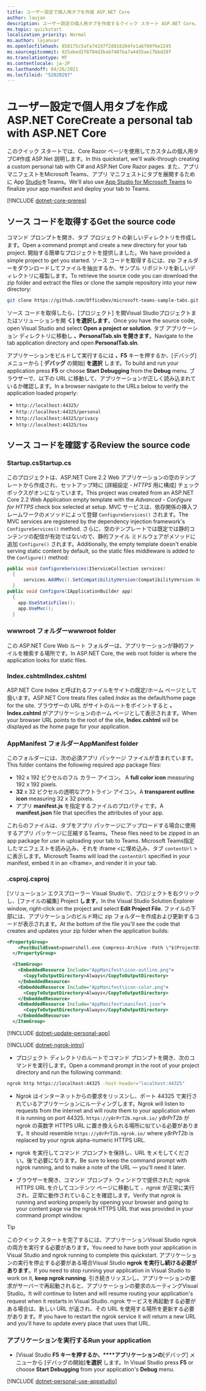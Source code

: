 ```yaml
---
title: ユーザー設定で個人用タブを作成 ASP.NET Core
author: laujan
description: ユーザー設定の個人用タブを作成するクイック スタート ASP.NET Core。
ms.topic: quickstart
localization_priority: Normal
ms.author: lajanuar
ms.openlocfilehash: 858175c5afa742d7f2d818204fe1a6f09f6e2245
ms.sourcegitcommit: 825abed2f8784d2bab7407ba7a4455ae17bbd28f
ms.translationtype: MT
ms.contentlocale: ja-JP
ms.lasthandoff: 04/26/2021
ms.locfileid: "52020297"
---
```

# <a name="create-a-personal-tab-with-aspnet-core"></a><span data-ttu-id="c7d5f-103">ユーザー設定で個人用タブを作成 ASP.NET Core</span><span class="sxs-lookup"><span data-stu-id="c7d5f-103">Create a personal tab with ASP.NET Core</span></span>

<span data-ttu-id="c7d5f-104">このクイック スタートでは、Core Razor ページを使用してカスタムの個人用タブC#作成 ASP.Net 説明します。</span><span class="sxs-lookup"><span data-stu-id="c7d5f-104">In this quickstart, we'll walk-through creating a custom personal tab with C# and ASP.Net Core Razor pages.</span></span> <span data-ttu-id="c7d5f-105">また、アプリ マニフェストをMicrosoft Teams、アプリ マニフェストにタブを展開するために App [Studio](~/concepts/build-and-test/app-studio-overview.md)をTeams。</span><span class="sxs-lookup"><span data-stu-id="c7d5f-105">We'll also use [App Studio for Microsoft Teams](~/concepts/build-and-test/app-studio-overview.md) to finalize your app manifest and deploy your tab to Teams.</span></span>

[!INCLUDE [dotnet-core-prereq](~/includes/tabs/dotnet-core-prereq.md)]

## <a name="get-the-source-code"></a><span data-ttu-id="c7d5f-106">ソース コードを取得する</span><span class="sxs-lookup"><span data-stu-id="c7d5f-106">Get the source code</span></span>

<span data-ttu-id="c7d5f-107">コマンド プロンプトを開き、タブ プロジェクトの新しいディレクトリを作成します。</span><span class="sxs-lookup"><span data-stu-id="c7d5f-107">Open a command prompt and create a new directory for your tab project.</span></span> <span data-ttu-id="c7d5f-108">開始する簡単なプロジェクトを提供しました。</span><span class="sxs-lookup"><span data-stu-id="c7d5f-108">We have provided a simple project to get you started.</span></span> <span data-ttu-id="c7d5f-109">ソース コードを取得するには、zip フォルダーをダウンロードしてファイルを抽出するか、サンプル リポジトリを新しいディレクトリに複製します。</span><span class="sxs-lookup"><span data-stu-id="c7d5f-109">To retrieve the source code you can download the zip folder and extract the files or clone the sample repository into your new directory:</span></span>

```bash
git clone https://github.com/OfficeDev/microsoft-teams-sample-tabs.git
```

<span data-ttu-id="c7d5f-110">ソース コードを取得したら、[プロジェクト] を開Visual Studioプロジェクトまたはソリューションを開 **く] を選択します**。</span><span class="sxs-lookup"><span data-stu-id="c7d5f-110">Once you have the source code, open Visual Studio and select **Open a project or solution**.</span></span> <span data-ttu-id="c7d5f-111">タブ アプリケーション ディレクトリに移動し **、PersonalTab.sln を開きます**。</span><span class="sxs-lookup"><span data-stu-id="c7d5f-111">Navigate to the tab application directory and open **PersonalTab.sln**.</span></span>

<span data-ttu-id="c7d5f-112">アプリケーションをビルドして実行するには **、F5** キーを押するか、[デバッグ] メニューから [ **デバッグ** の開始] **を選択** します。</span><span class="sxs-lookup"><span data-stu-id="c7d5f-112">To build and run your application press **F5** or choose **Start Debugging** from the **Debug** menu.</span></span> <span data-ttu-id="c7d5f-113">ブラウザーで、以下の URL に移動して、アプリケーションが正しく読み込まれているか確認します。</span><span class="sxs-lookup"><span data-stu-id="c7d5f-113">In a browser navigate to the URLs below to verify the application loaded properly:</span></span>

- `http://localhost:44325/`
- `http://localhost:44325/personal`
- `http://localhost:44325/privacy`
- `http://localhost:44325/tou`

## <a name="review-the-source-code"></a><span data-ttu-id="c7d5f-114">ソース コードを確認する</span><span class="sxs-lookup"><span data-stu-id="c7d5f-114">Review the source code</span></span>

### <a name="startupcs"></a><span data-ttu-id="c7d5f-115">Startup.cs</span><span class="sxs-lookup"><span data-stu-id="c7d5f-115">Startup.cs</span></span>

<span data-ttu-id="c7d5f-116">このプロジェクトは、ASP.NET Core 2.2 Web アプリケーションの空のテンプレートから作成され、セットアップ時に [詳細設定 *- HTTPS* 用に構成] チェック ボックスがオンになっています。</span><span class="sxs-lookup"><span data-stu-id="c7d5f-116">This project was created from an ASP.NET Core 2.2 Web Application empty template with the *Advanced - Configure for HTTPS* check box selected at setup.</span></span> <span data-ttu-id="c7d5f-117">MVC サービスは、依存関係の挿入フレームワークのメソッドによって登録 `ConfigureServices()` されます。</span><span class="sxs-lookup"><span data-stu-id="c7d5f-117">The MVC services are registered by the dependency injection framework's `ConfigureServices()` method.</span></span> <span data-ttu-id="c7d5f-118">さらに、空のテンプレートでは既定では静的コンテンツの配信が有効ではないので、静的ファイル ミドルウェアがメソッドに追加 `Configure()` されます。</span><span class="sxs-lookup"><span data-stu-id="c7d5f-118">Additionally, the empty template doesn't enable serving static content by default, so the static files middleware is added to the `Configure()` method:</span></span>

```csharp
public void ConfigureServices(IServiceCollection services)
  {
      services.AddMvc().SetCompatibilityVersion(CompatibilityVersion.Version_2_2);
  }
public void Configure(IApplicationBuilder app)
  {
    app.UseStaticFiles();
    app.UseMvc();
  }
```

### <a name="wwwroot-folder"></a><span data-ttu-id="c7d5f-119">wwwroot フォルダー</span><span class="sxs-lookup"><span data-stu-id="c7d5f-119">wwwroot folder</span></span>

<span data-ttu-id="c7d5f-120">この ASP.NET Core Web ルート フォルダーは、アプリケーションが静的ファイルを検索する場所です。</span><span class="sxs-lookup"><span data-stu-id="c7d5f-120">In ASP.NET Core, the web root folder is where the application looks for static files.</span></span>

### <a name="indexcshtml"></a><span data-ttu-id="c7d5f-121">Index.cshtml</span><span class="sxs-lookup"><span data-stu-id="c7d5f-121">Index.cshtml</span></span>

<span data-ttu-id="c7d5f-122">ASP.NET Core Index と呼ばれるファイルをサイトの既定/ホーム ページとして扱います。</span><span class="sxs-lookup"><span data-stu-id="c7d5f-122">ASP.NET Core treats files called *Index* as the default/home page for the site.</span></span> <span data-ttu-id="c7d5f-123">ブラウザーの URL がサイトのルートをポイントすると **、Index.cshtml** がアプリケーションのホーム ページとして表示されます。</span><span class="sxs-lookup"><span data-stu-id="c7d5f-123">When your browser URL points to the root of the site, **Index.cshtml** will be displayed as the home page for your application.</span></span>

### <a name="appmanifest-folder"></a><span data-ttu-id="c7d5f-124">AppManifest フォルダー</span><span class="sxs-lookup"><span data-stu-id="c7d5f-124">AppManifest folder</span></span>

<span data-ttu-id="c7d5f-125">このフォルダーには、次の必須アプリ パッケージ ファイルが含まれています。</span><span class="sxs-lookup"><span data-stu-id="c7d5f-125">This folder contains the following required app package files:</span></span>

- <span data-ttu-id="c7d5f-126">192 x 192 ピクセルのフル カラー アイコン。 </span><span class="sxs-lookup"><span data-stu-id="c7d5f-126">A **full color icon** measuring 192 x 192 pixels.</span></span>
- <span data-ttu-id="c7d5f-127">**32** x 32 ピクセルの透明なアウトライン アイコン。</span><span class="sxs-lookup"><span data-stu-id="c7d5f-127">A **transparent outline icon** measuring 32 x 32 pixels.</span></span>
- <span data-ttu-id="c7d5f-128">アプリ **manifest.js** を指定するファイルのプロパティです。</span><span class="sxs-lookup"><span data-stu-id="c7d5f-128">A **manifest.json** file that specifies the attributes of your app.</span></span>

<span data-ttu-id="c7d5f-129">これらのファイルは、タブをアプリ パッケージにアップロードする場合に使用するアプリ パッケージに圧縮するTeams。</span><span class="sxs-lookup"><span data-stu-id="c7d5f-129">These files need to be zipped in an app package for use in uploading your tab to Teams.</span></span> <span data-ttu-id="c7d5f-130">Microsoft Teams指定したマニフェストを読み込み、それを iframe <に埋め込み、タブ `contentUrl` \> に表示します。</span><span class="sxs-lookup"><span data-stu-id="c7d5f-130">Microsoft Teams will load the `contentUrl` specified in your manifest, embed it in an <iframe\>, and render it in your tab.</span></span>

### <a name="csproj"></a><span data-ttu-id="c7d5f-131">.csproj</span><span class="sxs-lookup"><span data-stu-id="c7d5f-131">.csproj</span></span>

<span data-ttu-id="c7d5f-132">[ソリューション エクスプローラー Visual Studioで、プロジェクトを右クリックし、[ファイルの編集] Project **します**。</span><span class="sxs-lookup"><span data-stu-id="c7d5f-132">In the Visual Studio Solution Explorer window, right-click on the project and select **Edit Project File**.</span></span> <span data-ttu-id="c7d5f-133">ファイルの下部には、アプリケーションのビルド時に zip フォルダーを作成および更新するコードが表示されます。</span><span class="sxs-lookup"><span data-stu-id="c7d5f-133">At the bottom of the file you'll see the code that creates and updates your zip folder when the application builds:</span></span>

```xml
<PropertyGroup>
    <PostBuildEvent>powershell.exe Compress-Archive -Path \"$(ProjectDir)AppManifest\*\" -DestinationPath \"$(TargetDir)tab.zip\" -Force</PostBuildEvent>
  </PropertyGroup>

  <ItemGroup>
    <EmbeddedResource Include="AppManifest\icon-outline.png">
      <CopyToOutputDirectory>Always</CopyToOutputDirectory>
    </EmbeddedResource>
    <EmbeddedResource Include="AppManifest\icon-color.png">
      <CopyToOutputDirectory>Always</CopyToOutputDirectory>
    </EmbeddedResource>
    <EmbeddedResource Include="AppManifest\manifest.json">
      <CopyToOutputDirectory>Always</CopyToOutputDirectory>
    </EmbeddedResource>
  </ItemGroup>
```

[!INCLUDE  [dotnet-update-personal-app](~/includes/tabs/dotnet-update-personal-app.md)]

[!INCLUDE [dotnet-ngrok-intro](~/includes/tabs/dotnet-ngrok-intro.md)]

- <span data-ttu-id="c7d5f-134">プロジェクト ディレクトリのルートでコマンド プロンプトを開き、次のコマンドを実行します。</span><span class="sxs-lookup"><span data-stu-id="c7d5f-134">Open a command prompt in the root of your project directory and run the following command:</span></span>

```bash
ngrok http https://localhost:44325 -host-header="localhost:44325"
```

- <span data-ttu-id="c7d5f-135">Ngrok はインターネットからの要求をリッスンし、ポート 44325 で実行されているアプリケーションにルーティングします。</span><span class="sxs-lookup"><span data-stu-id="c7d5f-135">Ngrok will listen to requests from the internet and will route them to your application when it is running on port 44325.</span></span>  <span data-ttu-id="c7d5f-136">`https://y8rPrT2b.ngrok.io/` *y8rPrT2b* が ngrok の英数字 HTTPS URL に置き換えられる場所に似ている必要があります。</span><span class="sxs-lookup"><span data-stu-id="c7d5f-136">It should resemble `https://y8rPrT2b.ngrok.io/` where *y8rPrT2b* is replaced by your ngrok alpha-numeric HTTPS URL.</span></span>

- <span data-ttu-id="c7d5f-137">ngrok を実行してコマンド プロンプトを保持し、URL をメモしてください。後で必要になります。</span><span class="sxs-lookup"><span data-stu-id="c7d5f-137">Be sure to keep the command prompt with ngrok running, and to make a note of the URL — you'll need it later.</span></span>

- <span data-ttu-id="c7d5f-138">ブラウザーを開き、コマンド プロンプト ウィンドウで提供された ngrok HTTPS URL を介してコンテンツ ページに移動して *、ngrok* が正常に実行され、正常に動作されていることを確認します。</span><span class="sxs-lookup"><span data-stu-id="c7d5f-138">Verify that *ngrok* is running and working properly by opening your browser and going to your content page via the ngrok HTTPS URL that was provided in your command prompt window.</span></span>

>[!TIP]
><span data-ttu-id="c7d5f-139">このクイック スタートを完了するには、アプリケーションVisual Studio ngrok の両方を実行する必要があります。</span><span class="sxs-lookup"><span data-stu-id="c7d5f-139">You need to have both your application in Visual Studio and ngrok running to complete this quickstart.</span></span> <span data-ttu-id="c7d5f-140">アプリケーションの実行を停止する必要がある場合Visual Studio **ngrok を実行し続ける必要があります**。</span><span class="sxs-lookup"><span data-stu-id="c7d5f-140">If you need to stop running your application in Visual Studio to work on it, **keep ngrok running**.</span></span> <span data-ttu-id="c7d5f-141">引き続きリッスンし、アプリケーションの要求がサーバーで再起動されると、アプリケーションの要求のルーティングVisual Studio。</span><span class="sxs-lookup"><span data-stu-id="c7d5f-141">It will continue to listen and will resume routing your application's request when it restarts in Visual Studio.</span></span> <span data-ttu-id="c7d5f-142">ngrok サービスを再起動する必要がある場合は、新しい URL が返され、その URL を使用する場所を更新する必要があります。</span><span class="sxs-lookup"><span data-stu-id="c7d5f-142">If you have to restart the ngrok service it will return a new URL and you'll have to update every place that uses that URL.</span></span>

### <a name="run-your-application"></a><span data-ttu-id="c7d5f-143">アプリケーションを実行する</span><span class="sxs-lookup"><span data-stu-id="c7d5f-143">Run your application</span></span>

- <span data-ttu-id="c7d5f-144">[Visual Studio **F5 キーを押するか、\*\*\*\*アプリケーションの**[デバッグ] メニューから [デバッグの開始]**を選択** します。</span><span class="sxs-lookup"><span data-stu-id="c7d5f-144">In Visual Studio press **F5** or choose **Start Debugging** from your application's **Debug** menu.</span></span>

[!INCLUDE [dotnet-personal-use-appstudio](~/includes/tabs/dotnet-personal-use-appstudio.md)]
